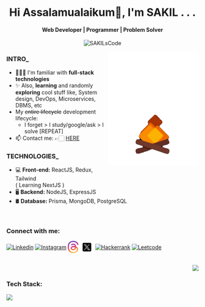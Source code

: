 <h1 align="center">Hi Assalamualaikum👋, I'm SAKIL . . .</h1>

<h4 align="center"> Web Developer | Programmer | Problem Solver </h4>

<p align="center">
  <img src="https://komarev.com/ghpvc/?username=sakilscode&label=Profile%20VIews&color=blue&style=flat" alt="SAKILsCode" />
</p>

<img align="right" alt="Modification of 'Animation Fire GIF By Chris Gannon'" src="https://raw.githubusercontent.com/SAKILsCode/SAKILsCode/main/assets/fire-croped.gif" height="300" />

### INTRO\_

- 👨🏻‍💻 I'm familiar with **full-stack technologies** 
- ✨ Also, **learning** and randomly **exploring** cool stuff like, System design, DevOps, Microservices, DBMS, etc
- My <s>entire lifecycle</s> development lifecycle:
  - I forget > I study/google/ask > I solve [REPEAT]
- 📫 Contact me: 👉🏻 [HERE](https://linkedin.com/in/md-sakil-hasan)

### TECHNOLOGIES\_

- 💻 **Front-end:** ReactJS, Redux, Tailwind <br>
  ( Learning NextJS )
- 🖥 **Backend:** NodeJS, ExpressJS
- 🛢 **Database:** Prisma, MongoDB, PostgreSQL

<br/>

### Connect with me:

<p align="left">
  <a href="https://linkedin.com/in/md-sakil-hasan/" target="blank"><img align="center" src="https://raw.githubusercontent.com/rahuldkjain/github-profile-readme-generator/master/src/images/icons/Social/linked-in-alt.svg" alt="Linkedin"  title="MD Sakil Hasan - Linkedin" height="30" width="40" /></a>
  <a href="https://instagram.com/SAKILsCode" target="blank"><img align="center" src="https://raw.githubusercontent.com/rahuldkjain/github-profile-readme-generator/master/src/images/icons/Social/instagram.svg" alt="Instagram" title="SAKILsCode - Instagram" height="30" width="40" /></a>
<a href="https://www.threads.net/@SAKILsCode" target="blank"><img align="center" src="https://raw.githubusercontent.com/SAKILsCode/SAKILsCode/main/assets/threads.png" alt="Threads" title="SAKILsCode - Threads" height="32"/></a><a href="https://x.com/SAKILsCode" target="blank"><img align="center" src="https://raw.githubusercontent.com/SAKILsCode/SAKILsCode/main/assets/x.png" alt="Twitter | X" title="SAKILsCode - X" height="32"/></a><a href="https://www.hackerrank.com/SAKILsCode" target="blank"><img align="center" src="https://raw.githubusercontent.com/rahuldkjain/github-profile-readme-generator/master/src/images/icons/Social/hackerrank.svg" alt="Hackerrank" title="SAKILsCode - Hackerrank" height="30" width="40" /></a>
<a href="https://www.leetcode.com/SAKILsCode" target="blank"><img align="center" src="https://raw.githubusercontent.com/rahuldkjain/github-profile-readme-generator/master/src/images/icons/Social/leet-code.svg" alt="Leetcode" title="SAKILsCode - Leetcode" height="30" width="40" /></a>

</p>

<br/>

<img align="right" height="180em" src="https://github-readme-stats.vercel.app/api/top-langs/?username=sakilscode&&show_icons=true&hide_border=true&layout=compact&langs_count=8"/>

<br/>

### Tech Stack:

![](https://skillicons.dev/icons?i=js,nodejs,express,react,mongodb,postgresql,redis)
<br/>
